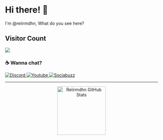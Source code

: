 # Hi there! :milky_way:

I'm @reiirmdhn, What do you see here?

## Visitor Count
  <img src="https://profile-counter.glitch.me/reiirmdhn/count.svg" />
  
### :coffee: Wanna chat?

<p>
    <a href="https://discordapp.com/users/359328319759450113/">
        <img alt="Discord" src="https://img.shields.io/static/v1?style=flat&logo=discord&logoColor=white&color=%237289DA&label=&message=REII%233324"/>
    </a>
    <a href="https://www.youtube.com/channel/UCcSTIkB-4MhU2UccuW8JCmg/">
        <img alt="Youtube" src="https://img.shields.io/static/v1?style=flat&logo=youtube&logoColor=white&color=%23FF0000&label=&message=Reiirmdhn"/>
    </a>
       <a href="https://sociabuzz.com/aestic/donate">
        <img alt="Sociabuzz" src="https://img.shields.io/static/v1?style=flat&logo=sociabuzz&logoColor=white&color=%23FF0000&label=&message=Reiirmdhn"/>
    </a>
</p>

<hr>

<p align="center">
    <img alt="Reiirmdhn GitHub Stats" height="160em"  src="https://github-readme-stats.vercel.app/api?username=reiirmdhn&show_icons=true&theme=tokyonight">
</p>
